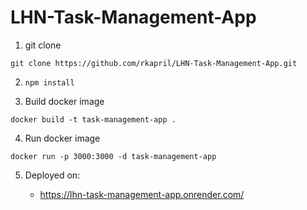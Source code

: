 # LHN-Task-Management-App

1. git clone

```
git clone https://github.com/rkapril/LHN-Task-Management-App.git
```

2. `npm install`

3. Build docker image

```
docker build -t task-management-app .
```

4. Run docker image

```
docker run -p 3000:3000 -d task-management-app
```

5. Deployed on:

    - https://lhn-task-management-app.onrender.com/
